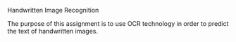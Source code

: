 Handwritten Image Recognition

The purpose of this assignment is to use OCR technology in order to predict the text of handwritten images.
